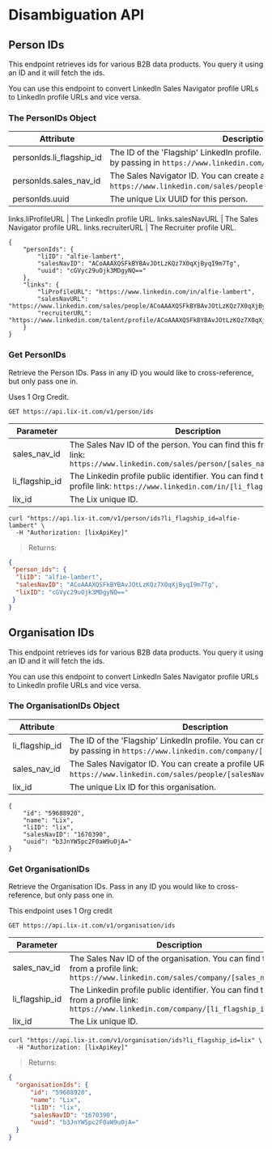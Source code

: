 # Disambiguation API

## Person IDs

This endpoint retrieves ids for various B2B data products. You query it using an ID and it will fetch the ids.

You can use this endpoint to convert LinkedIn Sales Navigator profile URLs to LinkedIn profile URLs and vice versa.

### The PersonIDs Object
Attribute | Description
--------- | -----------
personIds.li_flagship_id | The ID of the 'Flagship' LinkedIn profile. You can create a profile URL by passing in `https://www.linkedin.com/in/[liFlagshipID]`.
personIds.sales_nav_id     | The Sales Navigator ID. You can create a profile URL by passing in `https://www.linkedin.com/sales/people/[salesNavID],NAME,undefined`.
personIds.uuid     | The unique Lix UUID for this person.

links.liProfileURL | The LinkedIn profile URL.
links.salesNavURL | The Sales Navigator profile URL.
links.recruiterURL | The Recruiter profile URL.

```shell
{
    "personIds": {
        "liID": "alfie-lambert",
        "salesNavID": "ACoAAAXQSFkBYBAvJOtLzKQz7X0qXjByqI9m7Tg",
        "uuid": "cGVyc29uOjk3MDgyNQ=="
    },
    "links": {
        "liProfileURL": "https://www.linkedin.com/in/alfie-lambert",
        "salesNavURL": "https://www.linkedin.com/sales/people/ACoAAAXQSFkBYBAvJOtLzKQz7X0qXjByqI9m7Tg,NAME",
        "recruiterURL": "https://www.linkedin.com/talent/profile/ACoAAAXQSFkBYBAvJOtLzKQz7X0qXjByqI9m7Tg"
    }
}
```

### Get PersonIDs

Retrieve the Person IDs. Pass in any ID you would like to cross-reference, but only pass one in. 

<aside class="notice"> Uses 1 Org Credit.</aside>

`GET https://api.lix-it.com/v1/person/ids`

Parameter | Description
--------- | -----------
sales_nav_id | The Sales Nav ID of the person. You can find this from a profile link: `https://www.linkedin.com/sales/person/[sales_nav_id],NAME,XXXX`
li_flagship_id | The Linkedin profile public identifier. You can find this from a profile link: `https://www.linkedin.com/in/[li_flagship_id]`
lix_id | The Lix unique ID.

```shell
curl "https://api.lix-it.com/v1/person/ids?li_flagship_id=alfie-lambert" \
  -H "Authorization: [lixApiKey]"
```

> Returns:

```json
{
 "person_ids": {
  "liID": "alfie-lambert",
  "salesNavID": "ACoAAAXQSFkBYBAvJOtLzKQz7X0qXjByqI9m7Tg",
  "lixID": "cGVyc29uOjk3MDgyNQ=="
 }
}
```

## Organisation IDs

This endpoint retrieves ids for various B2B data products. You query it using an ID and it will fetch the ids.

You can use this endpoint to convert LinkedIn Sales Navigator profile URLs to LinkedIn profile URLs and vice versa.

### The OrganisationIDs Object

Attribute | Description
--------- | -----------
li_flagship_id | The ID of the 'Flagship' LinkedIn profile. You can create a profile URL by passing in `https://www.linkedin.com/company/[liFlagshipID]`.
sales_nav_id     | The Sales Navigator ID. You can create a profile URL by passing in `https://www.linkedin.com/sales/people/[salesNavID],NAME,undefined`.
lix_id     | The unique Lix ID for this organisation.

```shell
{
    "id": "59688920",
    "name": "Lix",
    "liID": "lix",
    "salesNavID": "1670390",
    "uuid": "b3JnYW5pc2F0aW9uOjA="
}
```

### Get OrganisationIDs

Retrieve the Organisation IDs. Pass in any ID you would like to cross-reference, but only pass one in. 

<aside class="notice">This endpoint uses 1 Org credit</aside>

`GET https://api.lix-it.com/v1/organisation/ids`

Parameter | Description
--------- | -----------
sales_nav_id | The Sales Nav ID of the organisation. You can find this from a profile link: `https://www.linkedin.com/sales/company/[sales_nav_id]`
li_flagship_id | The Linkedin profile public identifier. You can find this from a profile link: `https://www.linkedin.com/company/[li_flagship_id]`
lix_id | The Lix unique ID.

```shell
curl "https://api.lix-it.com/v1/organisation/ids?li_flagship_id=lix" \
  -H "Authorization: [lixApiKey]"
```

> Returns:

```json
{
  "organisationIds": {
      "id": "59688920",
      "name": "Lix",
      "liID": "lix",
      "salesNavID": "1670390",
      "uuid": "b3JnYW5pc2F0aW9uOjA="
  }
}
```
